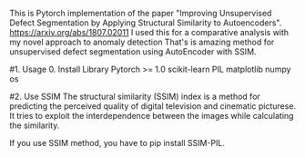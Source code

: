 This is Pytorch implementation of the paper "Improving Unsupervised Defect Segmentation by Applying Structural Similarity to Autoencoders".
https://arxiv.org/abs/1807.02011 
I used this for a comparative analysis with my novel approach to anomaly detection
That's is amazing method for unsupervised defect segmentation using AutoEncoder with SSIM. 

#1. Usage
0. Install Library
Pytorch >= 1.0 
scikit-learn 
PIL 
matplotlib
numpy
os


#2. Use SSIM
The structural similarity (SSIM) index is a method for predicting the perceived quality of digital television and cinematic picturese.
It tries to exploit the interdependence between the images while calculating the similarity.

If you use SSIM method, you have to pip install SSIM-PIL.
